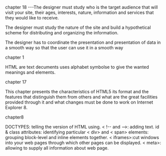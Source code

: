 chapter 18
---The designer must study who is the target audience that will visit your
 site, their ages, interests, nature,
 information and services that they would like to receive.

The designer must study the nature of the site and build a hypothetical scheme for
 distributing and organizing the information.

The designer has to coordinate the presentation and presentation of data in a smooth way 
so that the user can use it in a smooth way

chapter 1

HTML are text decuments uses alphabet symbolse to give the wanted meanings and elements.

chapter 17

This chapter presents the characteristics of HTML5 its format and the features that 
distinguish them from others and what are the great facilities provided through it and 
what changes must be done to work on Internet Explorer 8.

chapter8

DOCTYPES: telling the version of HTML using.
< !-- and -->: adding text.
id & class attributes: identifying particular 
< div> and < span> elements: grouping block-level and inline elements together.
< iframes>:cut windows into your web pages through
which other pages can be displayed.
< meta>: allowing to supply all information about web page.
